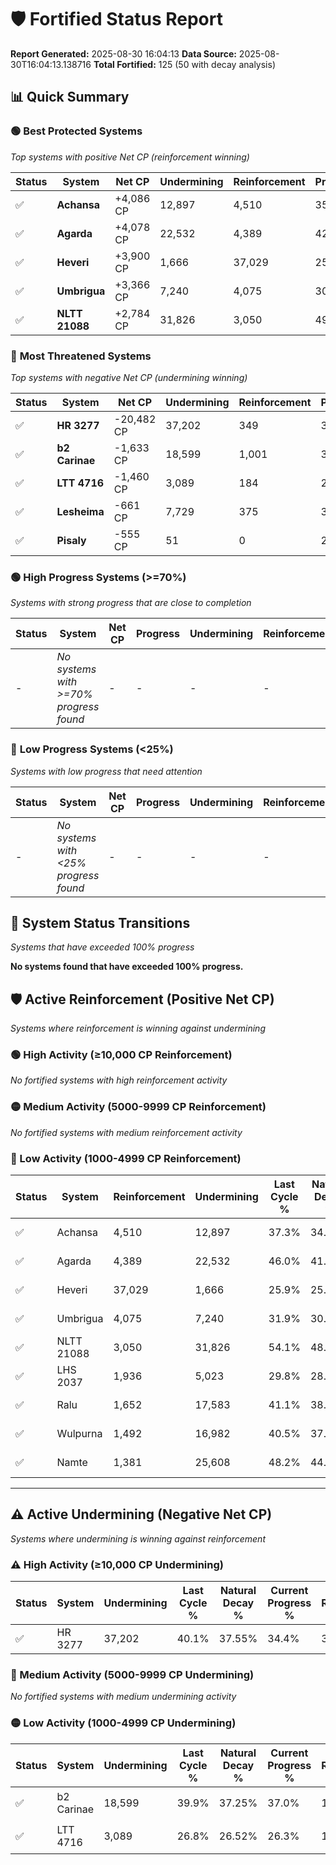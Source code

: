# 🛡️ Fortified Status Report

**Report Generated:** 2025-08-30 16:04:13
**Data Source:** 2025-08-30T16:04:13.138716
**Total Fortified:** 125 (50 with decay analysis)

## 📊 Quick Summary

### 🟢 **Best Protected Systems**
*Top systems with positive Net CP (reinforcement winning)*

| Status | System | Net CP | Undermining | Reinforcement | Progress |
|--------|--------|--------|-------------|---------------|----------|
| ✅ | **Achansa** | +4,086 CP | 12,897 | 4,510 | 35.3% |
| ✅ | **Agarda** | +4,078 CP | 22,532 | 4,389 | 42.5% |
| ✅ | **Heveri** | +3,900 CP | 1,666 | 37,029 | 25.6% |
| ✅ | **Umbrigua** | +3,366 CP | 7,240 | 4,075 | 30.8% |
| ✅ | **NLTT 21088** | +2,784 CP | 31,826 | 3,050 | 49.2% |

### 🔴 **Most Threatened Systems**
*Top systems with negative Net CP (undermining winning)*

| Status | System | Net CP | Undermining | Reinforcement | Progress |
|--------|--------|--------|-------------|---------------|----------|
| ✅ | **HR 3277** | -20,482 CP | 37,202 | 349 | 34.4% |
| ✅ | **b2 Carinae** | -1,633 CP | 18,599 | 1,001 | 37.0% |
| ✅ | **LTT 4716** | -1,460 CP | 3,089 | 184 | 26.3% |
| ✅ | **Lesheima** | -661 CP | 7,729 | 375 | 30.3% |
| ✅ | **Pisaly** | -555 CP | 51 | 0 | 25.0% |

### 🟢 **High Progress Systems (>=70%)**
*Systems with strong progress that are close to completion*

| Status | System | Net CP | Progress | Undermining | Reinforcement |
|--------|--------|--------|----------|-------------|---------------|
| - | *No systems with >=70% progress found* | - | - | - | - |

### 🔴 **Low Progress Systems (<25%)**
*Systems with low progress that need attention*

| Status | System | Net CP | Progress | Undermining | Reinforcement |
|--------|--------|--------|----------|-------------|---------------|
| - | *No systems with <25% progress found* | - | - | - | - |
## 🔄 System Status Transitions
*Systems that have exceeded 100% progress*

**No systems found that have exceeded 100% progress.**

## 🛡️ Active Reinforcement (Positive Net CP)
*Systems where reinforcement is winning against undermining*

### 🟢 High Activity (≥10,000 CP Reinforcement)

*No fortified systems with high reinforcement activity*

### 🟡 Medium Activity (5000-9999 CP Reinforcement)

*No fortified systems with medium reinforcement activity*

### 🔴 Low Activity (1000-4999 CP Reinforcement)

| Status | System | Reinforcement | Undermining | Last Cycle % | Natural Decay % | Current Progress % | Current CP | Net CP | Activity |
|--------|--------|---------------|-------------|--------------|-----------------|-------------------|------------|--------|----------|
| ✅ | Achansa | 4,510 | 12,897 | 37.3% | 34.67% | 35.3% | 229,450 | +4,086 | 🔵 Low Reinforcement |
| ✅ | Agarda | 4,389 | 22,532 | 46.0% | 41.87% | 42.5% | 276,250 | +4,078 | 🔵 Low Reinforcement |
| ✅ | Heveri | 37,029 | 1,666 | 25.9% | 25.00% | 25.6% | 166,400 | +3,900 | 🔵 Low Reinforcement |
| ✅ | Umbrigua | 4,075 | 7,240 | 31.9% | 30.28% | 30.8% | 200,200 | +3,366 | 🔵 Low Reinforcement |
| ✅ | NLTT 21088 | 3,050 | 31,826 | 54.1% | 48.77% | 49.2% | 319,800 | +2,784 | 🔵 Low Reinforcement |
| ✅ | LHS 2037 | 1,936 | 5,023 | 29.8% | 28.78% | 29.0% | 188,500 | +1,414 | 🔵 Low Reinforcement |
| ✅ | Ralu | 1,652 | 17,583 | 41.1% | 38.20% | 38.4% | 249,600 | +1,315 | 🔵 Low Reinforcement |
| ✅ | Wulpurna | 1,492 | 16,982 | 40.5% | 37.73% | 37.9% | 246,350 | +1,120 | 🔵 Low Reinforcement |
| ✅ | Namte | 1,381 | 25,608 | 48.2% | 44.14% | 44.3% | 287,949 | +1,059 | 🔵 Low Reinforcement |


---

## ⚠️ Active Undermining (Negative Net CP)
*Systems where undermining is winning against reinforcement*

### ⚠️ High Activity (≥10,000 CP Undermining)

| Status | System | Undermining | Last Cycle % | Natural Decay % | Current Progress % | Reinforcement | Current CP | Net CP | Activity |
|--------|--------|-------------|--------------|-----------------|-------------------|---------------|------------|--------|----------|
| ✅ | HR 3277 | 37,202 | 40.1% | 37.55% | 34.4% | 349 | 223,599 | -20,482 | ⚠️ High Undermining |

### 🔶 Medium Activity (5000-9999 CP Undermining)

*No fortified systems with medium undermining activity*

### 🟡 Low Activity (1000-4999 CP Undermining)

| Status | System | Undermining | Last Cycle % | Natural Decay % | Current Progress % | Reinforcement | Current CP | Net CP | Activity |
|--------|--------|-------------|--------------|-----------------|-------------------|---------------|------------|--------|----------|
| ✅ | b2 Carinae | 18,599 | 39.9% | 37.25% | 37.0% | 1,001 | 240,500 | -1,633 | 🟡 Low Undermining |
| ✅ | LTT 4716 | 3,089 | 26.8% | 26.52% | 26.3% | 184 | 170,950 | -1,460 | 🟡 Low Undermining |
